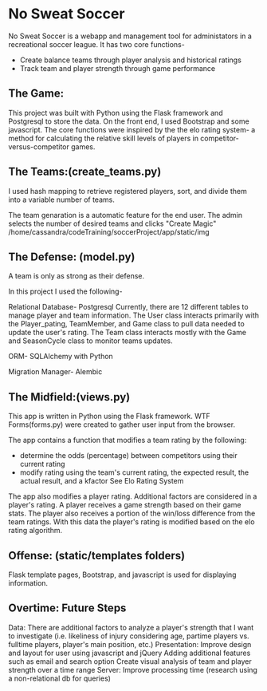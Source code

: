 No Sweat Soccer
==========================

No Sweat Soccer is a webapp and management tool for administators in a recreational soccer league.
It has two core functions-
* Create balance teams through player analysis and historical ratings
* Track team and player strength through game performance

The Game:
-------------
This project was built with Python using the Flask framework and Postgresql to store the data. On the front end, I used Bootstrap and some javascript. The core functions were inspired by the the elo rating system- a method for calculating the relative skill levels of players in competitor-versus-competitor games. 

The Teams:(create_teams.py)
---------------------------
I used hash mapping to retrieve registered players, sort, and divide them into a variable number of teams.

The team genaration is a automatic feature for the end user. The admin selects the number of desired teams and clicks "Create Magic"
/home/cassandra/codeTraining/soccerProject/app/static/img


The Defense: (model.py)
------------------------
A team is only as strong as their defense. 

In this project I used the following-

Relational Database- Postgresql 
Currently, there are 12 different tables to manage player and team information.
The User class interacts primarily with the Player_pating, TeamMember, and Game class to pull data needed to update the user's rating. 
The Team class interacts mostly with the Game and SeasonCycle class to monitor teams updates.

ORM- SQLAlchemy with Python

Migration Manager- Alembic 

The Midfield:(views.py)
-------------------------
This app is written in Python using the Flask framework. WTF Forms(forms.py) were created to gather user input from the browser.

The app contains a function that modifies a team rating by the following:
* determine the odds (percentage) between competitors using their current rating
* modify rating using the team's current rating, the expected result, the actual result, and a kfactor <a herf= "http://en.wikipedia.org/wiki/Elo_rating_system"> See Elo Rating System</a>

The app also modifies a player rating. Additional factors are considered in a player's rating. A player receives a game strength based on their game stats. The player also receives a portion of the win/loss difference from the team ratings. With this data the player's rating is modified based on the elo rating algorithm.


Offense: (static/templates folders)
-------------------------------------
Flask template pages, Bootstrap, and javascript is used for displaying information.


Overtime: Future Steps
---------------
Data: 
There are additional factors to analyze a player's strength that I want to investigate
(i.e. likeliness of injury considering age, partime players vs. fulltime players, player's main position, etc.)
Presentation: 
Improve design and layout for user using javascript and jQuery
              Adding additional features such as email and search option
              Create visual analysis of team and player strength over a time range
Server: 
Improve processing time (research using a non-relational db for queries)

